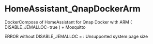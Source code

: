 # HomeAssistant_QnapDockerArm
DockerCompose of HomeAssistant for Qnap Docker with ARM ( DISABLE_JEMALLOC=true ) + Mosquitto

ERROR without DISABLE_JEMALLOC = <jemalloc>: Unsupported system page size  
